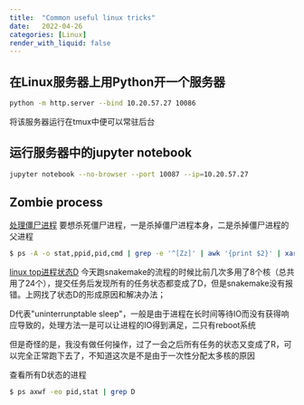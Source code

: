 ```yaml
---
title:  "Common useful linux tricks"
date:   2022-04-26
categories: [Linux]
render_with_liquid: false
---
```


## 在Linux服务器上用Python开一个服务器
```bash
python -m http.server --bind 10.20.57.27 10086
```
将该服务器运行在tmux中便可以常驻后台

## 运行服务器中的jupyter notebook
```bash
jupyter notebook --no-browser --port 10087 --ip=10.20.57.27
```

## Zombie process
[处理僵尸进程](https://www.cnblogs.com/mayhh/p/9968428.html)
要想杀死僵尸进程，一是杀掉僵尸进程本身，二是杀掉僵尸进程的父进程
```bash
$ ps -A -o stat,ppid,pid,cmd | grep -e '^[Zz]' | awk '{print $2}' | xargs kill -9
```

[linux top进程状态D](https://www.cnblogs.com/muahao/p/6838005.html)
今天跑snakemake的流程的时候比前几次多用了8个核（总共用了24个），提交任务后发现所有的任务状态都变成了D，但是snakemake没有报错。上网找了状态D的形成原因和解决办法；

D代表"uninterrunptable sleep"，一般是由于进程在长时间等待IO而没有获得响应导致的，处理方法一是可以让进程的IO得到满足，二只有reboot系统

但是奇怪的是，我没有做任何操作，过了一会之后所有任务的状态又变成了R，可以完全正常跑下去了，不知道这次是不是由于一次性分配太多核的原因

查看所有D状态的进程
```bash
$ ps axwf -eo pid,stat | grep D
```
